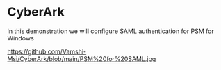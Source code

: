 # CyberArk
In this demonstration we will configure SAML authentication for PSM for Windows


https://github.com/Vamshi-Msi/CyberArk/blob/main/PSM%20for%20SAML.jpg
